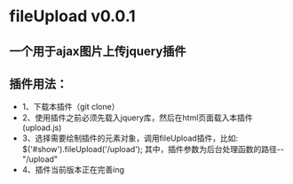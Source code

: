 # fileUpload v0.0.1
## 一个用于ajax图片上传jquery插件
## 插件用法：
* 1、下载本插件（git clone）
* 2、使用插件之前必须先载入jquery库，然后在html页面载入本插件(upload.js)
* 3、选择需要绘制插件的元素对象，调用fileUpload插件，比如:  $('#show').fileUpload('/upload');
    其中，插件参数为后台处理函数的路径--"/upload"
* 4、插件当前版本正在完善ing

